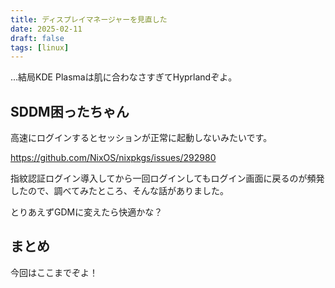 ```yaml
---
title: ディスプレイマネージャーを見直した
date: 2025-02-11
draft: false
tags: [linux]
---
```


...結局KDE Plasmaは肌に合わなさすぎてHyprlandぞよ。

## SDDM困ったちゃん

高速にログインするとセッションが正常に起動しないみたいです。

https://github.com/NixOS/nixpkgs/issues/292980

指紋認証ログイン導入してから一回ログインしてもログイン画面に戻るのが頻発したので、調べてみたところ、そんな話がありました。

とりあえずGDMに変えたら快適かな？

## まとめ

今回はここまでぞよ！
